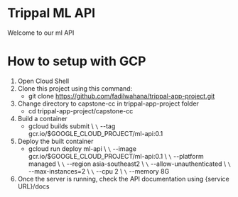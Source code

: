 # Trippal ML API
Welcome to our ml API

# How to setup with GCP
1. Open Cloud Shell
2. Clone this project using this command:
    - git clone https://github.com/fadilwahana/trippal-app-project.git
3. Change directory to capstone-cc in trippal-app-project folder
    - cd trippal-app-project/capstone-cc
4. Build a container
    - gcloud builds submit \ ``\``
      --tag gcr.io/$GOOGLE_CLOUD_PROJECT/ml-api:0.1
5. Deploy the built container
    - gcloud run deploy ml-api \ ``\``
      --image gcr.io/$GOOGLE_CLOUD_PROJECT/ml-api:0.1 \ ``\``
      --platform managed \ ``\``
      --region asia-southeast2 \ ``\``
      --allow-unauthenticated \ ``\``
      --max-instances=2 \ ``\``
      --cpu 2 \ ``\``
      --memory 8G
6. Once the server is running, check the API documentation using {service URL}/docs
